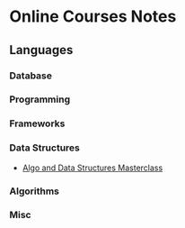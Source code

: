 # Online Courses Notes

## Languages

### Database

### Programming

### Frameworks

### Data Structures

- [Algo and Data Structures Masterclass](https://github.com/Cwarcup/code-notes/blob/0d3d0c157ddb1d075469516325cf3340e81066a1/Algo-Data-Structures-Masterclass)

### Algorithms

### Misc
